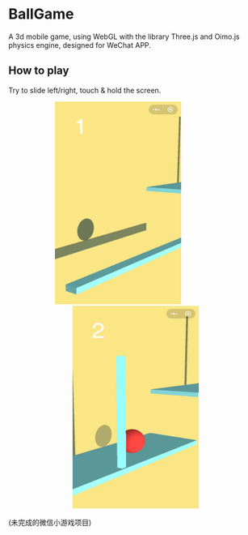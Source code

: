 # BallGame
A 3d mobile game, using WebGL with the library Three.js and Oimo.js physics engine, designed for WeChat APP.

## How to play
Try to slide left/right, touch & hold the screen.

<p align="center">
 <img src="res/1.jpg" width="250" height="400">&nbsp;&nbsp;&nbsp;&nbsp;&nbsp;&nbsp;&nbsp;&nbsp;&nbsp;&nbsp;&nbsp;&nbsp;&nbsp;&nbsp;&nbsp;&nbsp;&nbsp;&nbsp;<img src="res/2.jpg" width="250" height="400">  
</p>

(未完成的微信小游戏项目)



